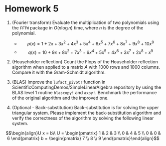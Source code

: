 # Homework 5

1. (Fourier transform) Evaluate the multiplication of two polynomials using the `FFTW` package in $O(n \log n)$ time, where $n$ is the degree of the polynomial.
   - $$p(x) = 1 + 2x + 3x^2 + 4x^3 + 5x^4 + 6x^5 + 7x^6 + 8x^7 + 9x^8 + 10x^9$$
   - $$q(x) = 10 + 9x + 8x^2 + 7x^3 + 6x^4 + 5x^5 + 4x^6 + 3x^7 + 2x^8 + x^9$$

2. (Householder reflection) Count the Flops of the Householder reflection algorithm when applied to a matrix $A$ with $1000$ rows and $1000$ columns. Compare it with the Gram-Schmidt algorithm.

3. (BLAS) Improve the `lufact_pivot!` function in ScientificComputingDemos/SimpleLinearAlgebra repository by using the BLAS level 1 routine `blascopy!` and `axpy!`. Benchmark the performance of the original algorithm and the improved one.

4. (Optional - Back-substitution) Back-substitution is for solving the upper triangular system. Please implement the back-substitution algorithm and verify the correctness of the algorithm by solving the following linear system.
```math
\begin{align}U x = b\\
U = \begin{pmatrix}
1 & 2 & 3 \\
0 & 4 & 5 \\
0 & 0 & 6
\end{pmatrix}
b = \begin{pmatrix}
7 \\ 8 \\ 9
\end{pmatrix}\end{align}
```
